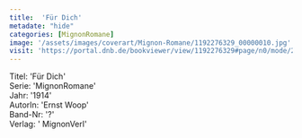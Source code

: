 ```yaml
---
title:  'Für Dich'
metadate: "hide"
categories: [MignonRomane]
image: '/assets/images/coverart/Mignon-Romane/1192276329_00000010.jpg'
visit: 'https://portal.dnb.de/bookviewer/view/1192276329#page/n0/mode/2up'
---
```

Titel: 'Für Dich' <br>
Serie: 'MignonRomane' <br>
Jahr: '1914' <br>
AutorIn: 'Ernst Woop' <br>
Band-Nr: '?' <br>
Verlag: ' MignonVerl'